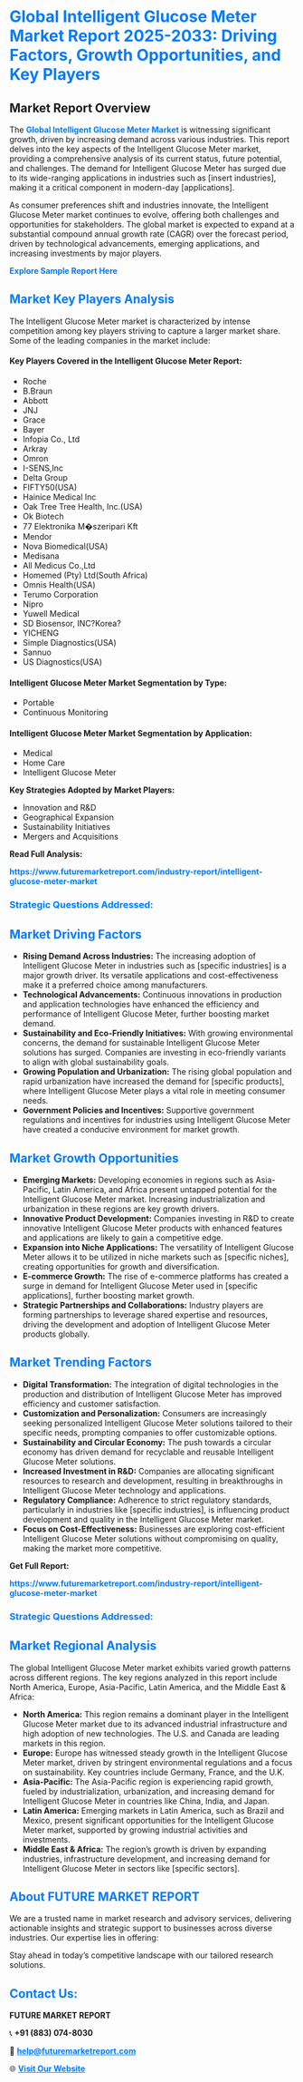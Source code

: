 <h1 style="color: #007BFF;">Global Intelligent Glucose Meter Market Report 2025-2033: Driving Factors, Growth Opportunities, and Key Players</h1>

<section id="overview">
<h2>Market Report Overview</h2>
<p>The <a href="https://www.futuremarketreport.com/industry-report/intelligent-glucose-meter-market" style="color: #007BFF; text-decoration: none;"><strong>Global Intelligent Glucose Meter Market</strong></a> is witnessing significant growth, driven by increasing demand across various industries. This report delves into the key aspects of the Intelligent Glucose Meter market, providing a comprehensive analysis of its current status, future potential, and challenges. The demand for Intelligent Glucose Meter has surged due to its wide-ranging applications in industries such as [insert industries], making it a critical component in modern-day [applications].</p>
<p>As consumer preferences shift and industries innovate, the Intelligent Glucose Meter market continues to evolve, offering both challenges and opportunities for stakeholders. The global market is expected to expand at a substantial compound annual growth rate (CAGR) over the forecast period, driven by technological advancements, emerging applications, and increasing investments by major players.</p>
</section>

<section id="overview">
<p><a href="https://www.futuremarketreport.com/request-sample/reportId=125186" style="color: #007BFF; text-decoration: none;"><strong>Explore Sample Report Here</strong></a></p>
</section>

<section id="key-players">
<h2 style="color: #007BFF;">Market Key Players Analysis</h2>
<p>The Intelligent Glucose Meter market is characterized by intense competition among key players striving to capture a larger market share. Some of the leading companies in the market include:</p>
<h4>Key Players Covered in the Intelligent Glucose Meter Report:</h4>
<ul><li>Roche</li><li>B.Braun</li><li>Abbott</li><li>JNJ</li><li>Grace</li><li>Bayer</li><li>Infopia Co., Ltd</li><li>Arkray</li><li>Omron</li><li>I-SENS,Inc</li><li>Delta Group</li><li>FIFTY50(USA)</li><li>Hainice Medical Inc</li><li>Oak Tree Tree Health, Inc.(USA)</li><li>Ok Biotech</li><li>77 Elektronika M�szeripari Kft</li><li>Mendor</li><li>Nova Biomedical(USA)</li><li>Medisana</li><li>All Medicus Co.,Ltd</li><li>Homemed (Pty) Ltd(South Africa)</li><li>Omnis Health(USA)</li><li>Terumo Corporation</li><li>Nipro</li><li>Yuwell Medical</li><li>SD Biosensor, INC?Korea?</li><li>YICHENG</li><li>Simple Diagnostics(USA)</li><li>Sannuo</li><li>US Diagnostics(USA)</li></ul>
<h4>Intelligent Glucose Meter Market Segmentation by Type:</h4>
<ul><li>Portable</li><li>Continuous Monitoring</li></ul>

<h4>Intelligent Glucose Meter Market Segmentation by Application:</h4>
<ul><li>Medical</li><li>Home Care</li><li>Intelligent Glucose Meter</li></ul>
<p><strong>Key Strategies Adopted by Market Players:</strong></p>
<ul>
<li>Innovation and R&D</li>
<li>Geographical Expansion</li>
<li>Sustainability Initiatives</li>
<li>Mergers and Acquisitions</li>
</ul>
</section>

<section>
<p><strong>Read Full Analysis: </strong></p><a href="https://www.futuremarketreport.com/industry-report/intelligent-glucose-meter-market" style="color: #007BFF; text-decoration: none;"><strong>https://www.futuremarketreport.com/industry-report/intelligent-glucose-meter-market</strong></a>
<h3 style="color: #007BFF;">Strategic Questions Addressed:</h3>
</section>

<section id="driving-factors">
<h2 style="color: #007BFF;">Market Driving Factors</h2>
<ul>
<li><strong>Rising Demand Across Industries:</strong> The increasing adoption of Intelligent Glucose Meter in industries such as [specific industries] is a major growth driver. Its versatile applications and cost-effectiveness make it a preferred choice among manufacturers.</li>
<li><strong>Technological Advancements:</strong> Continuous innovations in production and application technologies have enhanced the efficiency and performance of Intelligent Glucose Meter, further boosting market demand.</li>
<li><strong>Sustainability and Eco-Friendly Initiatives:</strong> With growing environmental concerns, the demand for sustainable Intelligent Glucose Meter solutions has surged. Companies are investing in eco-friendly variants to align with global sustainability goals.</li>
<li><strong>Growing Population and Urbanization:</strong> The rising global population and rapid urbanization have increased the demand for [specific products], where Intelligent Glucose Meter plays a vital role in meeting consumer needs.</li>
<li><strong>Government Policies and Incentives:</strong> Supportive government regulations and incentives for industries using Intelligent Glucose Meter have created a conducive environment for market growth.</li>
</ul>
</section>

<section id="growth-opportunities">
<h2 style="color: #007BFF;">Market Growth Opportunities</h2>
<ul>
<li><strong>Emerging Markets:</strong> Developing economies in regions such as Asia-Pacific, Latin America, and Africa present untapped potential for the Intelligent Glucose Meter market. Increasing industrialization and urbanization in these regions are key growth drivers.</li>
<li><strong>Innovative Product Development:</strong> Companies investing in R&D to create innovative Intelligent Glucose Meter products with enhanced features and applications are likely to gain a competitive edge.</li>
<li><strong>Expansion into Niche Applications:</strong> The versatility of Intelligent Glucose Meter allows it to be utilized in niche markets such as [specific niches], creating opportunities for growth and diversification.</li>
<li><strong>E-commerce Growth:</strong> The rise of e-commerce platforms has created a surge in demand for Intelligent Glucose Meter used in [specific applications], further boosting market growth.</li>
<li><strong>Strategic Partnerships and Collaborations:</strong> Industry players are forming partnerships to leverage shared expertise and resources, driving the development and adoption of Intelligent Glucose Meter products globally.</li>
</ul>
</section>

<section id="trending-factors">
<h2 style="color: #007BFF;">Market Trending Factors</h2>
<ul>
<li><strong>Digital Transformation:</strong> The integration of digital technologies in the production and distribution of Intelligent Glucose Meter has improved efficiency and customer satisfaction.</li>
<li><strong>Customization and Personalization:</strong> Consumers are increasingly seeking personalized Intelligent Glucose Meter solutions tailored to their specific needs, prompting companies to offer customizable options.</li>
<li><strong>Sustainability and Circular Economy:</strong> The push towards a circular economy has driven demand for recyclable and reusable Intelligent Glucose Meter solutions.</li>
<li><strong>Increased Investment in R&D:</strong> Companies are allocating significant resources to research and development, resulting in breakthroughs in Intelligent Glucose Meter technology and applications.</li>
<li><strong>Regulatory Compliance:</strong> Adherence to strict regulatory standards, particularly in industries like [specific industries], is influencing product development and quality in the Intelligent Glucose Meter market.</li>
<li><strong>Focus on Cost-Effectiveness:</strong> Businesses are exploring cost-efficient Intelligent Glucose Meter solutions without compromising on quality, making the market more competitive.</li>
</ul>
</section>

<section>
<p><strong>Get Full Report: </strong></p><a href="https://www.futuremarketreport.com/industry-report/intelligent-glucose-meter-market" style="color: #007BFF; text-decoration: none;"><strong>https://www.futuremarketreport.com/industry-report/intelligent-glucose-meter-market</strong></a>
<h3 style="color: #007BFF;">Strategic Questions Addressed:</h3>
</section>


<section id="regional-analysis">
<h2 style="color: #007BFF;">Market Regional Analysis</h2>
<p>The global Intelligent Glucose Meter market exhibits varied growth patterns across different regions. The key regions analyzed in this report include North America, Europe, Asia-Pacific, Latin America, and the Middle East & Africa:</p>
<ul>
<li><strong>North America:</strong> This region remains a dominant player in the Intelligent Glucose Meter market due to its advanced industrial infrastructure and high adoption of new technologies. The U.S. and Canada are leading markets in this region.</li>
<li><strong>Europe:</strong> Europe has witnessed steady growth in the Intelligent Glucose Meter market, driven by stringent environmental regulations and a focus on sustainability. Key countries include Germany, France, and the U.K.</li>
<li><strong>Asia-Pacific:</strong> The Asia-Pacific region is experiencing rapid growth, fueled by industrialization, urbanization, and increasing demand for Intelligent Glucose Meter in countries like China, India, and Japan.</li>
<li><strong>Latin America:</strong> Emerging markets in Latin America, such as Brazil and Mexico, present significant opportunities for the Intelligent Glucose Meter market, supported by growing industrial activities and investments.</li>
<li><strong>Middle East & Africa:</strong> The region’s growth is driven by expanding industries, infrastructure development, and increasing demand for Intelligent Glucose Meter in sectors like [specific sectors].</li>
</ul>
</section>

<footer>
<h2 style="color: #007BFF;">About FUTURE MARKET REPORT</h2>
<p>We are a trusted name in market research and advisory services, delivering actionable insights and strategic support to businesses across diverse industries. Our expertise lies in offering:</p>

<p>Stay ahead in today’s competitive landscape with our tailored research solutions.</p>

<h2 style="color: #007BFF;">Contact Us:</h2>
<p><strong>FUTURE MARKET REPORT</strong></p>
<p>📞 <strong>+91 (883) 074-8030</strong></p>
<p>📧 <strong><a href="mailto:help@futuremarketreport.com" style="color: #007BFF;">help@futuremarketreport.com</a></strong></p>
<p>🌐 <strong><a href="https://www.futuremarketreport.com/" style="color: #007BFF;">Visit Our Website</a></strong></p>
</footer>